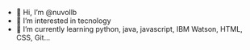 - 👋 Hi, I’m @nuvollb
- 👀 I’m interested in tecnology
- 🌱 I’m currently learning python, java, javascript, IBM Watson, HTML, CSS, Git...

<!---
nuvollb/nuvollb is a ✨ special ✨ repository because its `README.md` (this file) appears on your GitHub profile.
You can click the Preview link to take a look at your changes.
--->
